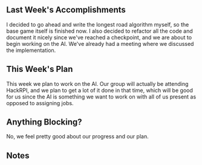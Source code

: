 ## Last Week's Accomplishments

I decided to go ahead and write the longest road algorithm myself, so the base 
game itself is finished now. I also decided to refactor all the code and document
it nicely since we've reached a checkpoint, and we are about to begin working on
the AI. We've already had a meeting where we discussed the implementation.

## This Week's Plan

This week we plan to work on the AI. Our group will actually be attending HackRPI,
and we plan to get a lot of it done in that time, which will be good for us since 
the AI is something we want to work on with all of us present as opposed to 
assigning jobs.

## Anything Blocking?

No, we feel pretty good about our progress and our plan.

## Notes
